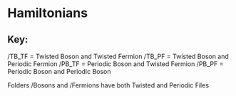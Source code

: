 # Hamiltonians

## Key:
/TB_TF = Twisted Boson and Twisted Fermion
/TB_PF = Twisted Boson and Periodic Fermion
/PB_TF = Periodic Boson and Twisted Fermion
/PB_PF = Periodic Boson and Periodic Boson

Folders /Bosons and /Fermions have both Twisted and Periodic Files
